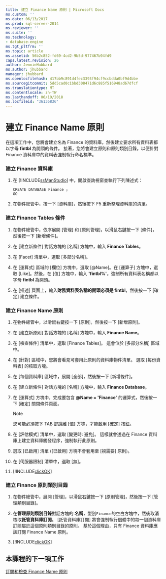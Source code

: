 ```yaml
---
title: 建立 Finance Name 原則 | Microsoft Docs
ms.custom: ''
ms.date: 06/13/2017
ms.prod: sql-server-2014
ms.reviewer: ''
ms.suite: ''
ms.technology:
- database-engine
ms.tgt_pltfrm: ''
ms.topic: article
ms.assetid: 56b2c852-fd69-4cd2-9b5d-977467b94fd9
caps.latest.revision: 26
author: JennieHubbard
ms.author: jhubbard
manager: jhubbard
ms.openlocfilehash: 417bb9c891d4fec3393f94cf9ccbdda0bf9d4bbe
ms.sourcegitcommit: 5dd5cad0c1bbd308471d6c885f516948ad67dfcf
ms.translationtype: MT
ms.contentlocale: zh-TW
ms.lasthandoff: 06/19/2018
ms.locfileid: "36136836"
---
```

# <a name="create-the-finance-name-policy"></a>建立 Finance Name 原則
  在這項工作中，您將會建立名為 Finance 的資料庫，然後建立要求所有資料表都以字母 **fintbl** 為開頭的條件。 接著，您將會建立原則和原則類別目錄，以便針對 Finance 資料庫中的資料表強制執行命名標準。  
  
### <a name="to-create-the-finance-database"></a>建立 Finance 資料庫  
  
1.  在 [!INCLUDE[ssManStudio](../../includes/ssmanstudio-md.md)] 中，開啟查詢視窗並執行下列陳述式：  
  
    ```  
    CREATE DATABASE Finance ;  
    GO  
    ```  
  
2.  在物件總管中，按一下 [資料庫]，然後按下 F5 重新整理資料庫的清單。  
  
### <a name="to-create-the-finance-tables-condition"></a>建立 Finance Tables 條件  
  
1.  在物件總管中，依序展開 [管理] 和 [原則管理]，以滑鼠右鍵按一下 [條件]，然後按一下 [新增條件]。  
  
2.  在 [建立新條件] 對話方塊的 [名稱] 方塊中，輸入 **Finance Tables**。  
  
3.  在 [Facet] 清單中，選取 [多部分名稱]。  
  
4.  在 [運算式] 區域的 [欄位] 方塊中，選取 [@Name]。在 [運算子] 方塊中，選取 [Like]。然後，在 [值] 方塊中，輸入 **'fintbl%'**，強制所有資料表名稱都以字母 **fintbl** 為開頭。  
  
5.  在 [描述] 頁面上，輸入**財務資料表名稱的開頭必須是 fintbl**，然後按一下 [確定] 建立條件。  
  
### <a name="to-create-the-finance-name-policy"></a>建立 Finance Name 原則  
  
1.  在物件總管中，以滑鼠右鍵按一下 [原則]，然後按一下 [新增原則]。  
  
2.  在 [建立新原則] 對話方塊的 [名稱] 方塊中，輸入 **Finance Name**。  
  
3.  在 [檢查條件] 清單中，選取 [Finance Tables]。 這會位於 [多部分名稱] 區域中。  
  
4.  在 [針對] 區域中，您將會看見可套用此原則的資料庫物件清單。 選取 [每份資料表] 的核取方塊。  
  
5.  在 [每個資料庫] 區域中，展開 [全部]，然後按一下 [新增條件]。  
  
6.  在 [建立新條件] 對話方塊的 [名稱] 方塊中，輸入 **Finance Database**。  
  
7.  在 [運算式] 方塊中，完成要包含 **@Name = 'Finance'** 的運算式，然後按一下 [確定] 關閉條件頁面。  
  
    > [!NOTE]  
    >  您可能必須按下 TAB 鍵跳離 [值] 方塊，才能啟用 [確定] 按鈕。  
  
8.  在 [評估模式] 清單中，選取 [變更時: 避免]。 這樣就會透過在 Finance 資料庫上建立資料庫觸發程序，強制執行此原則。  
  
9. 選取 [已啟用] 清單 ([已啟用] 方塊不會套用至 [視需要] 原則)。  
  
10. 在 [伺服器限制] 清單中，選取 [無]。  
  
11. [!INCLUDE[clickOK](../../includes/clickok-md.md)]  
  
### <a name="to-create-the-finance-policy-category"></a>建立 Finance 原則類別目錄  
  
1.  在物件總管中，展開 [管理]，以滑鼠右鍵按一下 [原則管理]，然後按一下 [管理類別目錄]。  
  
2.  在**管理原則類別目錄**對話方塊的 **名稱**，型別`Finance`的空白方塊中，然後取消核取**託管資料庫訂閱**。 [託管資料庫訂閱] 將會強制執行個體中的每一個資料庫訂閱屬於這個原則類別目錄的原則。 基於這個理由，只有 Finance 資料庫應該訂閱 Finance Name 原則。  
  
3.  [!INCLUDE[clickOK](../../includes/clickok-md.md)]  
  
## <a name="next-task-in-lesson"></a>本課程的下一項工作  
 [訂閱和檢查 Finance Name 原則](lesson-2-2-subscribe-to-and-check-the-finance-name-policy.md)  
  
  